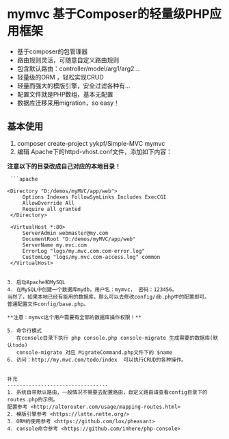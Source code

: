 mymvc 基于Composer的轻量级PHP应用框架
=======================================
- 基于composer的包管理器
- 路由规则灵活，可随意自定义路由规则
- 包含默认路由：controller/model/arg1/arg2...
- 轻量级的ORM ，轻松实现CRUD
- 轻量而强大的模版引擎，安全过滤各种有...
- 配置文件就是PHP数组，基本无配置
- 数据库迁移采用migration，so easy！


基本使用
---------------------------------
 1. composer create-project yykpf/Simple-MVC  mymvc
 2. 编辑 Apache下的httpd-vhost.conf文件，添加如下内容：

 **注意以下的目录改成自己对应的本地目录！**

     ```apache

    <Directory "D:/demos/myMVC/app/web">
         Options Indexes FollowSymLinks Includes ExecCGI
         AllowOverride All
         Require all granted
     </Directory>

     <VirtualHost *:80>
         ServerAdmin webmaster@my.com
         DocumentRoot "D:/demos/myMVC/app/web"
         ServerName my.mvc.com
         ErrorLog "logs/my.mvc.com.com-error.log"
         CustomLog "logs/my.mvc.com-access.log" common
     </VirtualHost>
 ```

3. 启动Apache和MySQL
4. 在MySQL中创建一个数据库mydb，用户名：mymvc， 密码：123456。
当然了，如果本地已经有能用的数据库，那么可以去修改config/db.php中的配置即可。
普通配置文件config/base.php。

 **注意：mymvc这个用户需要有全部的数据库操作权限！**

5. 命令行模式
    在console目录下执行 php console.php console-migrate 生成需要的数据库(默认todo)
    console-migrate 对应 MigrateCommand.php文件下的 $name
6. 访问：http://my.mvc.com/todo/index  可以执行CRUD的各种操作。


补充
---------------------------------
1. 系统自带默认路由，一般情况不需要去配置路由，自定义路由请查看config目录下的routes.php的示例。
 配置参考 <http://altorouter.com/usage/mapping-routes.html>
2. 模版引擎参考 <https://latte.nette.org/>
3. ORM的使用参考 <https://github.com/lox/pheasant>
4. console命令参考 <https://github.com/inhere/php-console>
